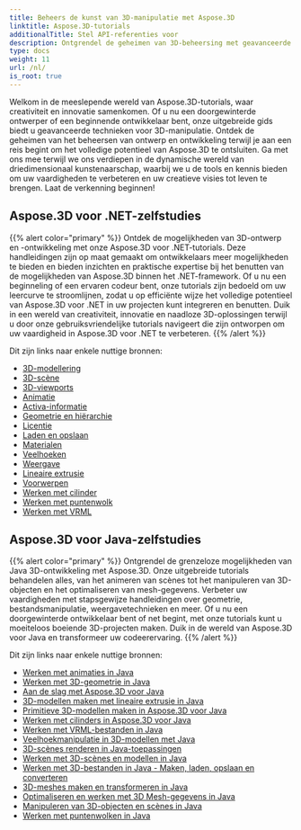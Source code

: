 ```yaml
---
title: Beheers de kunst van 3D-manipulatie met Aspose.3D
linktitle: Aspose.3D-tutorials
additionalTitle: Stel API-referenties voor
description: Ontgrendel de geheimen van 3D-beheersing met geavanceerde technieken. Verbeter uw vaardigheden op het gebied van ontwerp en ontwikkeling met onze uitgebreide gids om 3D-creativiteit te ontketenen.
type: docs
weight: 11
url: /nl/
is_root: true
---
```


Welkom in de meeslepende wereld van Aspose.3D-tutorials, waar creativiteit en innovatie samenkomen. Of u nu een doorgewinterde ontwerper of een beginnende ontwikkelaar bent, onze uitgebreide gids biedt u geavanceerde technieken voor 3D-manipulatie. Ontdek de geheimen van het beheersen van ontwerp en ontwikkeling terwijl je aan een reis begint om het volledige potentieel van Aspose.3D te ontsluiten. Ga met ons mee terwijl we ons verdiepen in de dynamische wereld van driedimensionaal kunstenaarschap, waarbij we u de tools en kennis bieden om uw vaardigheden te verbeteren en uw creatieve visies tot leven te brengen. Laat de verkenning beginnen!

## Aspose.3D voor .NET-zelfstudies
{{% alert color="primary" %}}
Ontdek de mogelijkheden van 3D-ontwerp en -ontwikkeling met onze Aspose.3D voor .NET-tutorials. Deze handleidingen zijn op maat gemaakt om ontwikkelaars meer mogelijkheden te bieden en bieden inzichten en praktische expertise bij het benutten van de mogelijkheden van Aspose.3D binnen het .NET-framework. Of u nu een beginneling of een ervaren codeur bent, onze tutorials zijn bedoeld om uw leercurve te stroomlijnen, zodat u op efficiënte wijze het volledige potentieel van Aspose.3D voor .NET in uw projecten kunt integreren en benutten. Duik in een wereld van creativiteit, innovatie en naadloze 3D-oplossingen terwijl u door onze gebruiksvriendelijke tutorials navigeert die zijn ontworpen om uw vaardigheid in Aspose.3D voor .NET te verbeteren.
{{% /alert %}}

Dit zijn links naar enkele nuttige bronnen:
 
- [3D-modellering](./net/3d-modeling/)
- [3D-scène](./net/3d-scene/)
- [3D-viewports](./net/3d-viewports/)
- [Animatie](./net/animation/)
- [Activa-informatie](./net/asset-information/)
- [Geometrie en hiërarchie](./net/geometry-and-hierarchy/)
- [Licentie](./net/license/)
- [Laden en opslaan](./net/loading-and-saving/)
- [Materialen](./net/materials/)
- [Veelhoeken](./net/polygons/)
- [Weergave](./net/rendering/)
- [Lineaire extrusie](./net/linear-extrusion/)
- [Voorwerpen](./net/objects/)
- [Werken met cilinder](./net/working-with-cylinder/)
- [Werken met puntenwolk](./net/working-with-point-cloud/)
- [Werken met VRML](./net/working-with-vrml/)

## Aspose.3D voor Java-zelfstudies
{{% alert color="primary" %}}
Ontgrendel de grenzeloze mogelijkheden van Java 3D-ontwikkeling met Aspose.3D. Onze uitgebreide tutorials behandelen alles, van het animeren van scènes tot het manipuleren van 3D-objecten en het optimaliseren van mesh-gegevens. Verbeter uw vaardigheden met stapsgewijze handleidingen over geometrie, bestandsmanipulatie, weergavetechnieken en meer. Of u nu een doorgewinterde ontwikkelaar bent of net begint, met onze tutorials kunt u moeiteloos boeiende 3D-projecten maken. Duik in de wereld van Aspose.3D voor Java en transformeer uw codeerervaring.
{{% /alert %}}

Dit zijn links naar enkele nuttige bronnen:

- [Werken met animaties in Java](./java/animations/)
- [Werken met 3D-geometrie in Java](./java/geometry/)
- [Aan de slag met Aspose.3D voor Java](./java/licensing/)
- [3D-modellen maken met lineaire extrusie in Java](./java/linear-extrusion/)
- [Primitieve 3D-modellen maken in Aspose.3D voor Java](./java/primitive-3d-models/)
- [Werken met cilinders in Aspose.3D voor Java](./java/cylinders/)
- [Werken met VRML-bestanden in Java](./java/vrml-files/)
- [Veelhoekmanipulatie in 3D-modellen met Java](./java/polygon/)
- [3D-scènes renderen in Java-toepassingen](./java/rendering-3d-scenes/)
- [Werken met 3D-scènes en modellen in Java](./java/3d-scenes-and-models/)
- [Werken met 3D-bestanden in Java - Maken, laden, opslaan en converteren](./java/load-and-save/)
- [3D-meshes maken en transformeren in Java](./java/transforming-3d-meshes/)
- [Optimaliseren en werken met 3D Mesh-gegevens in Java](./java/3d-mesh-data/)
- [Manipuleren van 3D-objecten en scènes in Java](./java/3d-objects-and-scenes/)
- [Werken met puntenwolken in Java](./java/point-clouds/)